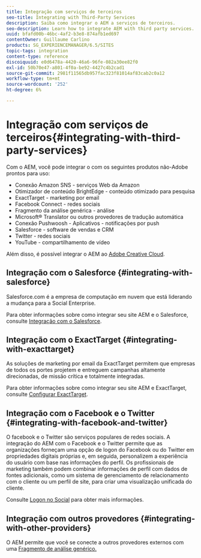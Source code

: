 ```yaml
---
title: Integração com serviços de terceiros
seo-title: Integrating with Third-Party Services
description: Saiba como integrar o AEM a serviços de terceiros.
seo-description: Learn how to integrate AEM with third party services.
uuid: bfafd00b-46bc-4af2-b3e8-874afb1ed697
contentOwner: Guillaume Carlino
products: SG_EXPERIENCEMANAGER/6.5/SITES
topic-tags: integration
content-type: reference
discoiquuid: e0d6478a-4420-46a6-96fe-082a30ee82f0
exl-id: 50b70e47-a801-4f0a-be92-4427c4b2cad1
source-git-commit: 2981f11565db957fac323f81014af83cab2c0a12
workflow-type: tm+mt
source-wordcount: '252'
ht-degree: 6%

---
```


# Integração com serviços de terceiros{#integrating-with-third-party-services}

Com o AEM, você pode integrar o com os seguintes produtos não-Adobe prontos para uso:

* Conexão Amazon SNS - serviços Web da Amazon
* Otimizador de conteúdo BrightEdge - conteúdo otimizado para pesquisa
* ExactTarget - marketing por email
* Facebook Connect - redes sociais
* Fragmento da análise genérica - análise
* Microsoft® Translator ou outros provedores de tradução automática
* Conexão Pushwoosh - Aplicativos - notificações por push
* Salesforce - software de vendas e CRM
* Twitter - redes sociais
* YouTube - compartilhamento de vídeo
<!-- * Silverpop Engage - marketing automation, email, mobile, and social NO LONGER EXISTS; ITS REPLACEMENT IS UNKNOWN -->

Além disso, é possível integrar o AEM ao [Adobe Creative Cloud](/help/assets/aem-cc-integration-best-practices.md).

## Integração com o Salesforce {#integrating-with-salesforce}

Salesforce.com é a empresa de computação em nuvem que está liderando a mudança para a Social Enterprise.

Para obter informações sobre como integrar seu site AEM e o Salesforce, consulte [Integração com o Salesforce](/help/sites-administering/salesforce.md).

<!-- THE INFORMATION BELOW APPEARS OBSOLETE; first URL is a 404. I could not find a suitable replacement for it.
## Integrating with Silverpop Engage {#integrating-with-silverpop-engage}

>[!NOTE]
>
>Silverpop Engage integration is not available out of the box. To integrate AEM with Silverpop Engage, [download the package](https://www.adobeaemcloud.com/content/marketplace/marketplaceProxy.html?packagePath=/content/companies/public/adobe/packages/aem620/product/cq-mcm-integrations-silverpop-content) from Package Share.

Silverpop Engage provides marketing automation, email, mobile, and social.

For information about integrating your AEM site and ExactTarget, see [Integrating with Silverpop Engage](/help/sites-administering/silverpop.md). -->

## Integração com o ExactTarget {#integrating-with-exacttarget}

As soluções de marketing por email da ExactTarget permitem que empresas de todos os portes projetem e entreguem campanhas altamente direcionadas, de missão crítica e totalmente integradas.

Para obter informações sobre como integrar seu site AEM e ExactTarget, consulte [Configurar ExactTarget](/help/sites-administering/exacttarget.md).

## Integração com o Facebook e o Twitter {#integrating-with-facebook-and-twitter}

O facebook e o Twitter são serviços populares de redes sociais. A integração do AEM com o Facebook e o Twitter permite que as organizações forneçam uma opção de logon do Facebook ou do Twitter em propriedades digitais próprias e, em seguida, personalizem a experiência do usuário com base nas informações do perfil. Os profissionais de marketing também podem combinar informações de perfil com dados de fontes adicionais, como um sistema de gerenciamento de relacionamento com o cliente ou um perfil de site, para criar uma visualização unificada do cliente.

Consulte [Logon no Social](/help/communities/social-login.md) para obter mais informações.

## Integração com outros provedores {#integrating-with-other-providers}

O AEM permite que você se conecte a outros provedores externos com uma [Fragmento de análise genérico.](/help/sites-administering/external-providers.md)
